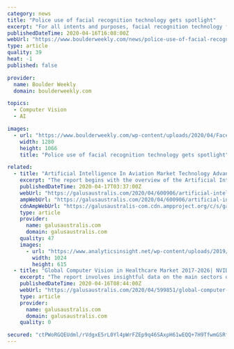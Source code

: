 ```yaml
---
category: news
title: "Police use of facial recognition technology gets spotlight"
excerpt: "For all intents and purposes, facial recognition technology for law enforcement agencies is in its beta stage. Now that doesn’t mean police departments haven’t begun to (problematically) implement it in some form — with mixed results, along with legitimate concerns about racial bias and privacy. But as law enforcement agencies across the ..."
publishedDateTime: 2020-04-16T16:08:00Z
webUrl: "https://www.boulderweekly.com/news/police-use-of-facial-recognition-technology-gets-spotlight/"
type: article
quality: 39
heat: -1
published: false

provider:
  name: Boulder Weekly
  domain: boulderweekly.com

topics:
  - Computer Vision
  - AI

images:
  - url: "https://www.boulderweekly.com/wp-content/uploads/2020/04/Face_Recognition_3252983.png"
    width: 1280
    height: 1066
    title: "Police use of facial recognition technology gets spotlight"

related:
  - title: "Artificial Intelligence In Aviation Market Technology Advancement and Business Outlook 2020"
    excerpt: "The report begins with the overview of the Artificial Intelligence In Aviation Market and offers throughout development. It presents a comprehensive analysis of all the regional and major player segments that gives closer insights upon present market conditions and future market opportunities along with drivers, trending segments, consumer ..."
    publishedDateTime: 2020-04-17T03:37:00Z
    webUrl: "https://galusaustralis.com/2020/04/600906/artificial-intelligence-in-aviation-market-technology-advancement-and-business-outlook-2020/"
    ampWebUrl: "https://galusaustralis.com/2020/04/600906/artificial-intelligence-in-aviation-market-technology-advancement-and-business-outlook-2020/amp/"
    cdnAmpWebUrl: "https://galusaustralis-com.cdn.ampproject.org/c/s/galusaustralis.com/2020/04/600906/artificial-intelligence-in-aviation-market-technology-advancement-and-business-outlook-2020/amp/"
    type: article
    provider:
      name: galusaustralis.com
      domain: galusaustralis.com
    quality: 47
    images:
      - url: "https://www.analyticsinsight.net/wp-content/uploads/2019/05/AI-in-Aviation-1024x615.png"
        width: 1024
        height: 615
  - title: "Global Computer Vision in Healthcare Market 2017-2026| NVIDIA Corporation, Microsoft, Intel Corporation, Xilinx Inc., IBM"
    excerpt: "The report involves insightful data on the main sectors of the Global Computer Vision in Healthcare Market. The report has segmented market, by its types and applications. Each segment has analyzed completely on the basis of its production, consumption as well as revenue. Further, it is classified on the basis of geographical areas which ..."
    publishedDateTime: 2020-04-16T08:44:00Z
    webUrl: "https://galusaustralis.com/2020/04/599851/global-computer-vision-in-healthcare-market-2017-2026-nvidia-corporation-microsoft-intel-corporation-xilinx-inc-ibm/"
    type: article
    provider:
      name: galusaustralis.com
      domain: galusaustralis.com
    quality: 0

secured: "ctPWoRGQEUdml/rVdgxE5rL0Yl4pWrFZEp9q46SAxpH61wEQQ+7H9TfwmGSRf8SZuwOEjZMeHl79ffearMiMjGt+JGlIFPf8ZvjhAIBM9ceMvdkzjNxFY44yiVkD0wp4vdNFpQUe0Cr3BG2wgCMvzfaokjq0fk4Brq2gLbM6m3IOjy3QDaJHvHTztYx547gK//9vVW3eiV9lj+S2RUPSGKSb8FzUz3hjgPhElZRrm+IbJFxbWOTzz3XrUezXIsGMTJj6CDEOMBpP79ZP1My1cmRS/FZoSPJI7KJNlhv1pSf+PdjAmjUMG9nD7vodSBdzVpRiYHUIsW7O7oy5ONJQW2qoAb9mPJPdsuXOruYYCGODf+nnDYO1FiJdeQBfkPl/XxC2Yk7GDFDIKAjBJq1l6Em6CZGV1i6Gy8tYIBRv4d9TP9d1XxTGqPF1CX8ps9Fd2J7Xx8/GAUXqb/dR51YX9zMzSgzvWAm4kIkYo/zhgd0=;WH4dxaxaIi1X9MPyEAcPiA=="
---
```


